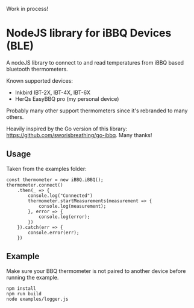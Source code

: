 Work in process!

# NodeJS library for iBBQ Devices (BLE)

A nodeJS library to connect to and read temperatures from iBBQ based bluetooth thermometers.

Known supported devices:

- Inkbird IBT-2X, IBT-4X, IBT-6X
- HerQs EasyBBQ pro (my personal device)

Probably many other support thermometers since it's rebranded to many others.

Heavily inspired by the Go version of this library: https://github.com/sworisbreathing/go-ibbq. Many thanks!

## Usage

Taken from the examples folder:

```
const thermometer = new iBBQ.iBBQ();
thermometer.connect()
    .then(_ => {
        console.log("Connected")
        thermometer.startMeasurements(measurement => {
            console.log(measurement);
        }, error => {
            console.log(error);
        })
    }).catch(err => {
        console.error(err);
    })

```

## Example

Make sure your BBQ thermometer is not paired to another device before running the example.

```shell
npm install
npm run build
node examples/logger.js
```
